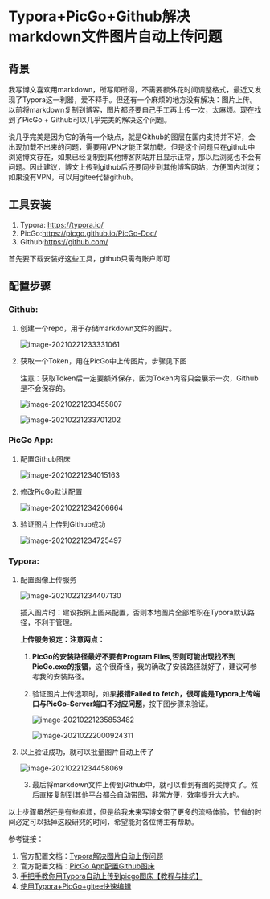 # Typora+PicGo+Github解决markdown文件图片自动上传问题

## 背景

我写博文喜欢用markdown，所写即所得，不需要额外花时间调整格式，最近又发现了Typora这一利器，爱不释手。但还有一个麻烦的地方没有解决：图片上传。以前将markdown复制到博客，图片都还要自己手工再上传一次，太麻烦。现在找到了PicGo + Github可以几乎完美的解决这个问题。

说几乎完美是因为它的确有一个缺点，就是Github的图层在国内支持并不好，会出现加载不出来的问题，需要用VPN才能正常加载。但是这个问题只在github中浏览博文存在，如果已经复制到其他博客网站并且显示正常，那以后浏览也不会有问题。因此建议，博文上传到github后还要同步到其他博客网站，方便国内浏览；如果没有VPN，可以用gitee代替github。

## 工具安装

1. Typora: https://typora.io/
2. PicGo:https://picgo.github.io/PicGo-Doc/
3. Github:https://github.com/

首先要下载安装好这些工具，github只需有账户即可

## 配置步骤

### Github:

1. 创建一个repo，用于存储markdown文件的图片。

   ![image-20210221233331061](https://raw.githubusercontent.com/Hawking8su/Images/main/20210222001952.png)

2. 获取一个Token，用在PicGo中上传图片，步骤见下图

   注意：获取Token后一定要额外保存，因为Token内容只会展示一次，Github是不会保存的。

   ![image-20210221233455807](https://raw.githubusercontent.com/Hawking8su/Images/main/20210222001953.png)

   ![image-20210221233701202](https://raw.githubusercontent.com/Hawking8su/Images/main/20210222001954.png)

   

### PicGo App:

1. 配置Github图床

   ![image-20210221234015163](https://raw.githubusercontent.com/Hawking8su/Images/main/20210222001955.png)

2. 修改PicGo默认配置

   ![image-20210221234206664](https://raw.githubusercontent.com/Hawking8su/Images/main/20210222001956.png)

3. 验证图片上传到Github成功

   ![image-20210221234725497](https://raw.githubusercontent.com/Hawking8su/Images/main/20210222001957.png)

### Typora:

1. 配置图像上传服务

   ![image-20210221234407130](https://raw.githubusercontent.com/Hawking8su/Images/main/20210222001958.png)

   插入图片时：建议按照上图来配置，否则本地图片全部堆积在Typora默认路径，不利于管理。

   **上传服务设定：注意两点：**

    1. **PicGo的安装路径最好不要有Program Files,否则可能出现找不到PicGo.exe的报错**，这个很奇怪，我的确改了安装路径就好了，建议可参考我的安装路径。

    2. 验证图片上传选项时，如果**报错Failed to fetch，很可能是Typora上传端口与PicGo-Server端口不对应问题**，按下图步骤来验证。

       ![image-20210221235853482](https://raw.githubusercontent.com/Hawking8su/Images/main/20210222001959.png)

       ![image-20210222000924311](https://raw.githubusercontent.com/Hawking8su/Images/main/20210222002000.png)

2. 以上验证成功，就可以批量图片自动上传了

   ![image-20210221234458069](https://raw.githubusercontent.com/Hawking8su/Images/main/20210222002001.png)

   3. 最后将markdown文件上传到Github中，就可以看到有图的美博文了。然后直接复制到其他平台都会自动带图，非常方便，效率提升大大的。


以上步骤虽然还是有些麻烦，但是给我未来写博文带了更多的流畅体验，节省的时间必定可以抵掉这段研究的时间，希望能对各位博主有帮助。

参考链接：	

1. 官方配置文档：[Typora解决图片自动上传问题](!https://support.typora.io/Upload-Image/)
2. 官方配置文档：[PicGo App配置Github图床](!https://picgo.github.io/PicGo-Doc/zh/guide/config.html#github%E5%9B%BE%E5%BA%8A)
3. [手把手教你用Typora自动上传到picgo图床【教程与排坑】](!https://www.jianshu.com/p/4cd14d4ceb1d)
4. [使用Typora+PicGo+gitee快速编辑](!https://www.jianshu.com/p/f6ccdae3c95c)